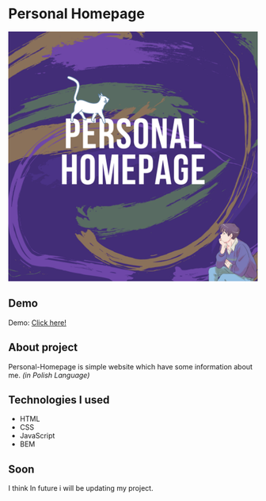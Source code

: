 # Personal Homepage

![websiteBanner](images/shareImage.png)

## Demo

Demo: [Click here!](https://siedemus.github.io/Personal-Homepage/)

## About project

Personal-Homepage is simple website which have some information about me. *(in Polish Language)*

## Technologies I used

- HTML
- CSS
- JavaScript
- BEM

## Soon

I think In future i will be updating my project.